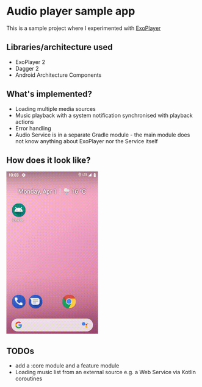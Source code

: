 # Audio player sample app

This is a sample project where I experimented with [ExoPlayer](https://github.com/google/ExoPlayer)

## Libraries/architecture used
- ExoPlayer 2
- Dagger 2
- Android Architecture Components

## What's implemented?
- Loading multiple media sources
- Music playback with a system notification synchronised with playback actions
- Error handling
- Audio Service is in a separate Gradle module - the main module does not know anything about ExoPlayer nor the Service itself

## How does it look like?

<img src ="./art/audioplayer.gif" />

## TODOs
- add a :core module and a feature module
- Loading music list from an external source e.g. a Web Service via Kotlin coroutines
